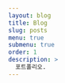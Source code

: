 ```yaml
---
layout: blog
title: Blog
slug: posts
menu: true
submenu: true
order: 1
description: >
  포트폴리오.
---
```

